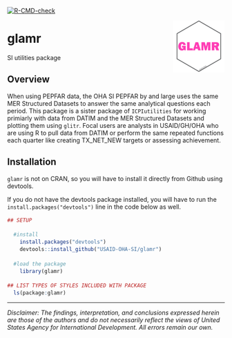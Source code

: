 <!-- badges: start -->
[![R-CMD-check](https://github.com/USAID-OHA-SI/glamr/workflows/R-CMD-check/badge.svg)](https://github.com/USAID-OHA-SI/glamr/actions)
<!-- badges: end -->

<img src='man/figures/logo.png' align="right" height="120" />

# glamr
SI utilities package

## Overview

When using PEPFAR data, the OHA SI PEPFAR by and large uses the same MER Structured Datasets to answer the same analytical questions each period. This package is a sister package of `ICPIutilities` for working primiarly with data from DATIM and the MER Structured Datasets and plotting them using `glitr`. Focal users are analysts in USAID/GH/OHA who are using R to pull data from DATIM or perform the same repeated functions each quarter like creating TX_NET_NEW targets or assessing achievement.


## Installation

`glamr` is not on CRAN, so you will have to install it directly from Github using devtools.

If you do not have the devtools package installed, you will have to run the `install.packages("devtools")` line in the code below as well.

``` r
## SETUP

  #install
    install.packages("devtools")
    devtools::install_github("USAID-OHA-SI/glamr")
    
  #load the package
    library(glamr)

## LIST TYPES OF STYLES INCLUDED WITH PACKAGE
  ls(package:glamr)
```


---

*Disclaimer: The findings, interpretation, and conclusions expressed herein are those of the authors and do not necessarily reflect the views of United States Agency for International Development. All errors remain our own.*

